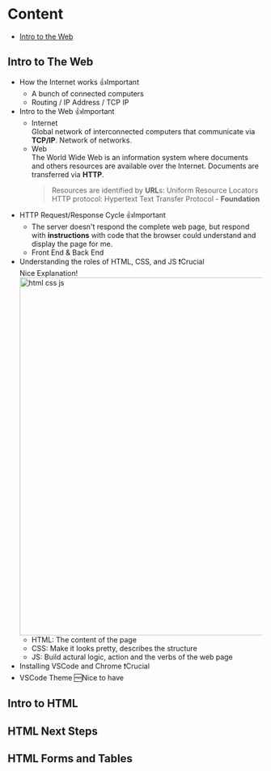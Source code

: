 # Content
- [Intro to the Web](#jump)
<span id="jump"></span>

## Intro to The Web
- How the Internet works 👍Important
  - A bunch of connected computers
  - Routing / IP Address / TCP IP
- Intro to the Web 👍Important
  - Internet  
    Global network of interconnected computers that communicate via **TCP/IP**. Network of networks.
  - Web  
    The World Wide Web is an information system where documents and others resources are available over the Internet. Documents are transferred via **HTTP**.
    > Resources are identified by **URL**s: Uniform Resource Locators  
    > HTTP protocol: Hypertext Text Transfer Protocol - **Foundation**   
- HTTP Request/Response Cycle 👍Important
  - The server doesn't respond the complete web page, but respond with **instructions** with code that the browser could understand and display the page for me.
  - Front End & Back End
- Understanding the roles of HTML, CSS, and JS ❗️Crucial  
  Nice Explanation!  
  <img width="708" alt="html css js" src="https://user-images.githubusercontent.com/97777280/149612665-7ae1a9d1-7931-40a8-a5d3-bfa50151a440.png">
  - HTML: The content of the page
  - CSS: Make it looks pretty, describes the structure
  - JS: Build actural logic, action and the verbs of the web page
- Installing VSCode and Chrome ❗️Crucial
- VSCode Theme 🆓Nice to have

## Intro to HTML
## HTML Next Steps
## HTML Forms and Tables
